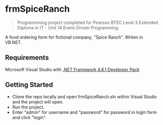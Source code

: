 # frmSpiceRanch
> Programmning project completed for Pearson BTEC Level 3 Extended Diploma in IT - Unit 14 Event-Driven Programming.

A food ordering form for fictional company, "Spice Ranch". Writen in VB.NET.
## Requirements
Microsoft Visual Studio with [.NET Framework 4.6.1 Developer Pack](https://dotnet.microsoft.com/en-us/download/dotnet-framework/net461)
## Getting Started
* Clone the repo locally and open frmSpiceRanch.sln within Visual Studio and the project will open.
* Run the project.
* Enter "admin" for username and "password" for password in login form and click "login".
